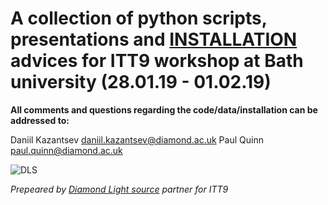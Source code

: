 # A collection of python scripts, presentations and [INSTALLATION](https://github.com/dkazanc/ITT_BATH_DLS/blob/master/INSTALLATION.md) advices for ITT9 workshop at Bath university (28.01.19 - 01.02.19)

**All comments and questions regarding the code/data/installation can be addressed to:**

Daniil Kazantsev <daniil.kazantsev@diamond.ac.uk>
Paul Quinn <paul.quinn@diamond.ac.uk>

![DLS](https://www.diamond.ac.uk/Home/About/base/0/text_files/file0/document/AerialLinkedIn_RT.jpg)

*Prepeared by [Diamond Light source](http://diamond.ac.uk) partner for ITT9*


